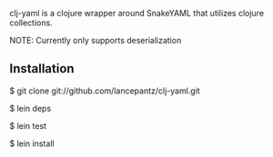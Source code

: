 clj-yaml is a clojure wrapper around SnakeYAML that utilizes clojure collections.

NOTE: Currently only supports deserialization

## Installation

$ git clone git://github.com/lancepantz/clj-yaml.git

$ lein deps

$ lein test

$ lein install
